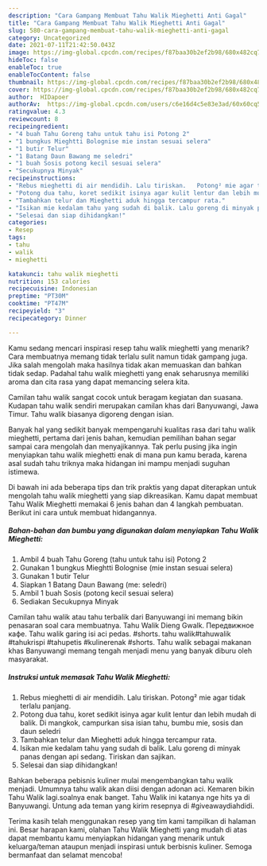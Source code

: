 ```yaml
---
description: "Cara Gampang Membuat Tahu Walik Mieghetti Anti Gagal"
title: "Cara Gampang Membuat Tahu Walik Mieghetti Anti Gagal"
slug: 580-cara-gampang-membuat-tahu-walik-mieghetti-anti-gagal
category: Uncategorized
date: 2021-07-11T21:42:50.043Z
image: https://img-global.cpcdn.com/recipes/f87baa30b2ef2b98/680x482cq70/tahu-walik-mieghetti-foto-resep-utama.jpg
hideToc: false
enableToc: true
enableTocContent: false
thumbnail: https://img-global.cpcdn.com/recipes/f87baa30b2ef2b98/680x482cq70/tahu-walik-mieghetti-foto-resep-utama.jpg
cover: https://img-global.cpcdn.com/recipes/f87baa30b2ef2b98/680x482cq70/tahu-walik-mieghetti-foto-resep-utama.jpg
author:  HIDapoer
authorAv:  https://img-global.cpcdn.com/users/c6e16d4c5e83e3ad/60x60cq50/avatar.jpg
ratingvalue: 4.3
reviewcount: 8
recipeingredient:
- "4 buah Tahu Goreng tahu untuk tahu isi Potong 2"
- "1 bungkus Mieghtti Bolognise mie instan sesuai selera"
- "1 butir Telur"
- "1 Batang Daun Bawang me seledri"
- "1 buah Sosis potong kecil sesuai selera"
- "Secukupnya Minyak"
recipeinstructions:
- "Rebus mieghetti di air mendidih. Lalu tiriskan.   Potong² mie agar tidak terlalu panjang."
- "Potong dua tahu, koret sedikit isinya agar kulit lentur dan lebih mudah di balik.   Di mangkok, campurkan sisa isian tahu, bumbu mie, sosis dan daun seledri"
- "Tambahkan telur dan Mieghetti aduk hingga tercampur rata."
- "Isikan mie kedalam tahu yang sudah di balik. Lalu goreng di minyak panas dengan api sedang.   Tiriskan dan sajikan."
- "Selesai dan siap dihidangkan!"
categories:
- Resep
tags:
- tahu
- walik
- mieghetti

katakunci: tahu walik mieghetti 
nutrition: 153 calories
recipecuisine: Indonesian
preptime: "PT30M"
cooktime: "PT47M"
recipeyield: "3"
recipecategory: Dinner

---
```



Kamu sedang mencari inspirasi resep tahu walik mieghetti yang menarik? Cara membuatnya memang tidak terlalu sulit namun tidak gampang juga. Jika salah mengolah maka hasilnya tidak akan memuaskan dan bahkan tidak sedap. Padahal tahu walik mieghetti yang enak seharusnya memiliki aroma dan cita rasa yang dapat memancing selera kita.


Camilan tahu walik sangat cocok untuk beragam kegiatan dan suasana. Kudapan tahu walik sendiri merupakan camilan khas dari Banyuwangi, Jawa Timur. Tahu walik biasanya digoreng dengan isian.

Banyak hal yang sedikit banyak mempengaruhi kualitas rasa dari tahu walik mieghetti, pertama dari jenis bahan, kemudian pemilihan bahan segar sampai cara mengolah dan menyajikannya. Tak perlu pusing jika ingin menyiapkan tahu walik mieghetti enak di mana pun kamu berada, karena asal sudah tahu triknya maka hidangan ini mampu menjadi suguhan istimewa.


Di bawah ini ada beberapa tips dan trik praktis yang dapat diterapkan untuk mengolah tahu walik mieghetti yang siap dikreasikan. Kamu dapat membuat Tahu Walik Mieghetti memakai 6 jenis bahan dan 4 langkah pembuatan. Berikut ini cara untuk membuat hidangannya.

<!--inarticleads1-->

##### Bahan-bahan dan bumbu yang digunakan dalam menyiapkan Tahu Walik Mieghetti:

1. Ambil 4 buah Tahu Goreng (tahu untuk tahu isi) Potong 2
1. Gunakan 1 bungkus Mieghtti Bolognise (mie instan sesuai selera)
1. Gunakan 1 butir Telur
1. Siapkan 1 Batang Daun Bawang (me: seledri)
1. Ambil 1 buah Sosis (potong kecil sesuai selera)
1. Sediakan Secukupnya Minyak


Camilan tahu walik atau tahu terbalik dari Banyuwangi ini memang bikin penasaran soal cara membuatnya. Tahu Walik Dieng Gwalk. Передвижное кафе. Tahu walik garing isi aci pedas. #shorts. tahu walik#tahuwalik #tahukrispi #tahupetis #kulinerenak #shorts. Tahu walik sebagai makanan khas Banyuwangi memang tengah menjadi menu yang banyak diburu oleh masyarakat. 

<!--inarticleads2-->

##### Instruksi untuk memasak Tahu Walik Mieghetti:

1. Rebus mieghetti di air mendidih. Lalu tiriskan.   Potong² mie agar tidak terlalu panjang.
1. Potong dua tahu, koret sedikit isinya agar kulit lentur dan lebih mudah di balik.   Di mangkok, campurkan sisa isian tahu, bumbu mie, sosis dan daun seledri
1. Tambahkan telur dan Mieghetti aduk hingga tercampur rata.
1. Isikan mie kedalam tahu yang sudah di balik. Lalu goreng di minyak panas dengan api sedang.   Tiriskan dan sajikan.
1. Selesai dan siap dihidangkan!

Bahkan beberapa pebisnis kuliner mulai mengembangkan tahu walik menjadi. Umumnya tahu walik akan diisi dengan adonan aci. Kemaren bikin Tahu Walik lagi.soalnya enak banget. Tahu Walik ini katanya nge hits ya di Banyuwangi. Untung ada teman yang kirim resepnya di #giveawaydiahdidi. 

Terima kasih telah menggunakan resep yang tim kami tampilkan di halaman ini. Besar harapan kami, olahan Tahu Walik Mieghetti yang mudah di atas dapat membantu kamu menyiapkan hidangan yang menarik untuk keluarga/teman ataupun menjadi inspirasi untuk berbisnis kuliner. Semoga bermanfaat dan selamat mencoba!
